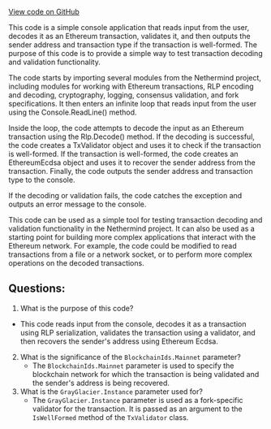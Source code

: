 [View code on GitHub](https://github.com/NethermindEth/nethermind/tools/TxParser/Program.cs)

This code is a simple console application that reads input from the user, decodes it as an Ethereum transaction, validates it, and then outputs the sender address and transaction type if the transaction is well-formed. The purpose of this code is to provide a simple way to test transaction decoding and validation functionality.

The code starts by importing several modules from the Nethermind project, including modules for working with Ethereum transactions, RLP encoding and decoding, cryptography, logging, consensus validation, and fork specifications. It then enters an infinite loop that reads input from the user using the Console.ReadLine() method.

Inside the loop, the code attempts to decode the input as an Ethereum transaction using the Rlp.Decode() method. If the decoding is successful, the code creates a TxValidator object and uses it to check if the transaction is well-formed. If the transaction is well-formed, the code creates an EthereumEcdsa object and uses it to recover the sender address from the transaction. Finally, the code outputs the sender address and transaction type to the console.

If the decoding or validation fails, the code catches the exception and outputs an error message to the console.

This code can be used as a simple tool for testing transaction decoding and validation functionality in the Nethermind project. It can also be used as a starting point for building more complex applications that interact with the Ethereum network. For example, the code could be modified to read transactions from a file or a network socket, or to perform more complex operations on the decoded transactions.
## Questions: 
 1. What is the purpose of this code?
   - This code reads input from the console, decodes it as a transaction using RLP serialization, validates the transaction using a validator, and then recovers the sender's address using Ethereum Ecdsa.
2. What is the significance of the `BlockchainIds.Mainnet` parameter?
   - The `BlockchainIds.Mainnet` parameter is used to specify the blockchain network for which the transaction is being validated and the sender's address is being recovered.
3. What is the `GrayGlacier.Instance` parameter used for?
   - The `GrayGlacier.Instance` parameter is used as a fork-specific validator for the transaction. It is passed as an argument to the `IsWellFormed` method of the `TxValidator` class.